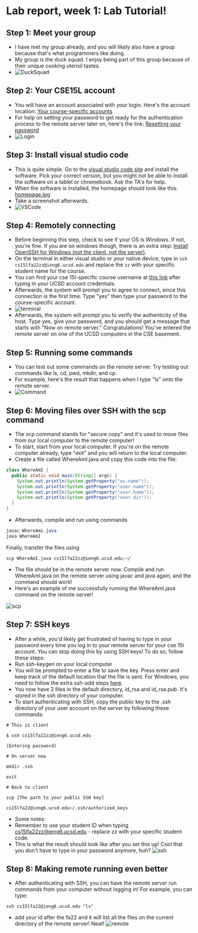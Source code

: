 # Lab report, week 1: Lab Tutorial!

## Step 1: Meet your group
- I have met my group already, and you will likely also have a group because that's what programmers like doing. 
- My group is the duck squad. I enjoy being part of this group because of their unique cooking utensil tastes.
- ![DuckSquad](DuckSquad.png)

## Step 2: Your CSE15L account
- You will have an account associated with your login. Here's the account location: [Your course-specific accounts](https://sdacs.ucsd.edu/~icc/index.php)
- For help on setting your password to get ready for the authentication process to the remote server later on, here's the link: [Resetting your password](https://docs.google.com/document/d/1hs7CyQeh-MdUfM9uv99i8tqfneos6Y8bDU0uhn1wqho/edit)
- ![Login](login.png)

## Step 3: Install visual studio code
- This is quite simple. Go to the [visual studio code site](https://code.visualstudio.com/) and install the software. Pick your correct version, but you might not be able to install the software on a tablet or chromebook. Ask the TA's for help.
- When the software is installed, the homepage should look like this: [homepage.jpg]()
- Take a screenshot afterwards.
- ![VSCode](vscode.png)

## Step 4: Remotely connecting
- Before beginning this step, check to see if your OS is Windows. If not, you're fine. If you are on windows though, there is an extra step: [Install OpenSSH for Windows (not the client, not the server)](https://learn.microsoft.com/en-us/windows-server/administration/openssh/openssh_install_firstuse?tabs=gui). 
- On the terminal in either visual studio or your native device, type in ```ssh cs15lfa22zz@ieng6.ucsd.edu``` and replace the ```zz``` with your specific student name for the course.
- You can find your cse 15l-specific course username at [this link](https://sdacs.ucsd.edu/~icc/index.php) after typing in your UCSD account credentials.
- Afterwards, the system will prompt you to agree to connect, since this connection is the first time. Type "yes" then type your password to the course-specific account.
- ![terminal](terminal.png) 
- Afterwards, the system will prompt you to verify the authenticity of the host. Type yes, give your password, and you should get a message that starts with "Now on remote server." Congratulations! You've entered the remote server on one of the UCSD computers in the CSE basement.

## Step 5: Running some commands
- You can test out some commands on the remote server. Try testing out commands like ls, cd, pwd, mkdir, and cp. 
- For example, here's the result that happens when I type "ls" onto the remote server.
- ![Command](command.png)

## Step 6: Moving files over SSH with the scp command
- The scp command stands for "secure copy" and it's used to move files from our local computer to the remote computer!
- To start, start from your local computer. If you're on the remote computer already, type "exit" and you will return to the local computer.
- Create a file called WhereAmI.java and copy this code into the file:

```java
class WhereAmI {
  public static void main(String[] args) {
    System.out.println(System.getProperty("os.name"));
    System.out.println(System.getProperty("user.name"));
    System.out.println(System.getProperty("user.home"));
    System.out.println(System.getProperty("user.dir"));
  }
}
```

- Afterwards, compile and run using commands 

```java
javac WhereAmi.java
java WhereAmI
```

Finally, transfer the files using 

```
scp WhereAmI.java cs15lfa22zz@ieng6.ucsd.edu:~/
```

- The file should be in the remote server now. Compile and run WhereAmI.java on the remote server using javac and java again, and the command should work!
- Here's an example of me successfully running the WhereAmI.java command on the remote server!

![scp](scp.png)

## Step 7: SSH keys

- After a while, you'd likely get frustrated of having to type in your password every time you log in to your remote server for your cse 15l account. You can stop doing this by using SSH keys! To do so, follow these steps:
- Run ssh-keygen on your local computer
- You will be prompted to enter a file to save the key. Press enter and keep track of the default location that the file is sent. For Windows, you need to follow the extra ssh-add steps [here](https://learn.microsoft.com/en-us/windows-server/administration/openssh/openssh_keymanagement#user-key-generation).
- You now have 2 files in the default directory, id_rsa and id_rsa.pub. It's stored in the ssh directory of your computer. 
- To start authenticating with SSH, copy the public key to the .ssh directory of your user account on the server by following these commands:

```
# This is client

$ ssh cs15lfa22zz@ieng6.ucsd.edu

(Entering password)

# On server now

mkdir .ssh

exit

# Back to client

scp [The path to your public SSH key] 

cs15lfa22@ieng6.ucsd.edu~/.ssh/authorized_keys

```

- Some notes:
- Remember to use your student ID when typing cs15lfa22zz@ieng6.ucsd.edu - replace zz with your specific student code.
- This is what the result should look like after you set this up! Cool that you don't have to type in your password anymore, huh?
![ssh](ssh.png)

## Step 8: Making remote running even better
- After authenticating with SSH, you can have the remote server run commands from your computer without logging in! For example, you can type:

```
ssh cs15lfa22@ieng6.ucsd.edu "ls"
```

- add your id after the fa22 and it will list all the files on the current directory of the remote server! Neat!
![remote](remotecommands.png)
